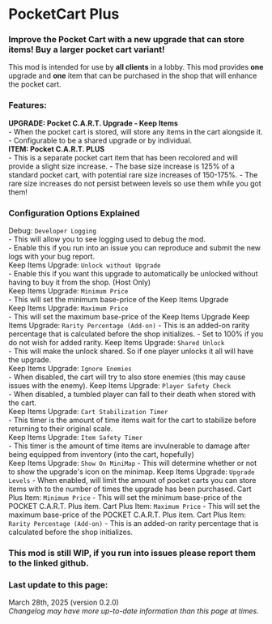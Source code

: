 # PocketCart Plus

### Improve the Pocket Cart with a new upgrade that can store items! Buy a larger pocket cart variant!  

This mod is intended for use by **all clients** in a lobby. This mod provides **one** upgrade and **one** item that can be purchased in the shop that will enhance the pocket cart.  

### Features:

**UPGRADE: Pocket C.A.R.T. Upgrade - Keep Items**  
	- When the pocket cart is stored, will store any items in the cart alongside it.  
	- Configurable to be a shared upgrade or by individual.  
**ITEM: Pocket C.A.R.T. PLUS**  
	- This is a separate pocket cart item that has been recolored and will provide a slight size increase.
    - The base size increase is 125% of a standard pocket cart, with potential rare size increases of 150-175%.
    - The rare size increases do not persist between levels so use them while you got them!

### Configuration Options Explained

Debug: ``Developer Logging``  
    - This will allow you to see logging used to debug the mod.  
    - Enable this if you run into an issue you can reproduce and submit the new logs with your bug report.  
Keep Items Upgrade: ``Unlock without Upgrade``  
    - Enable this if you want this upgrade to automatically be unlocked without having to buy it from the shop. (Host Only)  
Keep Items Upgrade: ``Minimum Price``  
    - This will set the minimum base-price of the Keep Items Upgrade  
Keep Items Upgrade: ``Maximum Price``  
    - This will set the maximum base-price of the Keep Items Upgrade 
Keep Items Upgrade: ``Rarity Percentage (Add-on)``
    - This is an added-on rarity percentage that is calculated before the shop initializes.
    - Set to 100% if you do not wish for added rarity.
Keep Items Upgrade: ``Shared Unlock``  
    - This will make the unlock shared. So if one player unlocks it all will have the upgrade.  
Keep Items Upgrade: ``Ignore Enemies``  
    - When disabled, the cart will try to also store enemies (this may cause issues with the enemy).
Keep Items Upgrade: ``Player Safety Check``  
    - When disabled, a tumbled player can fall to their death when stored with the cart.  
Keep Items Upgrade: ``Cart Stabilization Timer``  
    - This timer is the amount of time items wait for the cart to stabilize before returning to their original scale.  
Keep Items Upgrade: ``Item Safety Timer``  
    - This timer is the amount of time items are invulnerable to damage after being equipped from inventory (into the cart, hopefully)  
Keep Items Upgrade: ``Show On MiniMap``
    - This will determine whether or not to show the upgrade's icon on the minimap.
Keep Items Upgrade: ``Upgrade Levels``
    - When enabled, will limit the amount of pocket carts you can store items with to the number of times the upgrade has been purchased.
Cart Plus Item: ``Minimum Price`` 
    - This will set the minimum base-price of the POCKET C.A.R.T. Plus item.
Cart Plus Item: ``Maximum Price`` 
    - This will set the maximum base-price of the POCKET C.A.R.T. Plus item.
Cart Plus Item:  ``Rarity Percentage (Add-on)``
    - This is an added-on rarity percentage that is calculated before the shop initializes.
        
### This mod is still WIP, if you run into issues please report them to the linked github.  

### Last update to this page:  
March 28th, 2025 (version 0.2.0)  
*Changelog may have more up-to-date information than this page at times.*